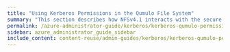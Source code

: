 ```yaml
---
title: "Using Kerberos Permissions in the Qumulo File System"
summary: "This section describes how NFSv4.1 interacts with the secure file permissions that Kerberos enables for the Qumulo Core file system."
permalink: /azure-administrator-guide/kerberos/kerberos-qumulo-permissions.html
sidebar: azure_administrator_guide_sidebar
include_content: content-reuse/admin-guides/kerberos/kerberos-qumulo-permissions.md
---
```


